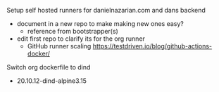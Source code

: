 
Setup self hosted runners for danielnazarian.com and dans backend
- document in a new repo to make making new ones easy?
	- reference from bootstrapper(s)
- edit first repo to clarify its for the org runner
	- GitHub runner scaling https://testdriven.io/blog/github-actions-docker/
 


 Switch org dockerfile to dind
 - 20.10.12-dind-alpine3.15